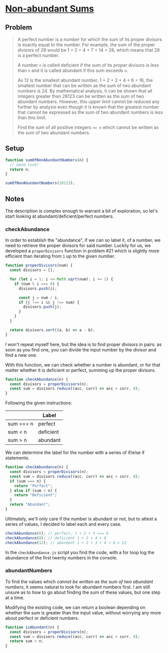 # [Non-abundant Sums](https://www.freecodecamp.org/learn/coding-interview-prep/project-euler/problem-23-non-abundant-sums)

## Problem

> A perfect number is a number for which the sum of its proper divisors is exactly equal to the number. For example, the sum of the proper divisors of 28 would be 1 + 2 + 4 + 7 + 14 = 28, which means that 28 is a perfect number.
>
> A number `n` is called deficient if the sum of its proper divisors is less than `n` and it is called abundant if this sum exceeds `n`.
>
> As 12 is the smallest abundant number, 1 + 2 + 3 + 4 + 6 = 16, the smallest number that can be written as the sum of two abundant numbers is 24. By mathematical analysis, it can be shown that all integers greater than 28123 can be written as the sum of two abundant numbers. However, this upper limit cannot be reduced any further by analysis even though it is known that the greatest number that cannot be expressed as the sum of two abundant numbers is less than this limit.
>
> Find the sum of all positive integers `<= n` which cannot be written as the sum of two abundant numbers.

## Setup

```js
function sumOfNonAbundantNumbers(n) {
  // Good luck!
  return n;
}

sumOfNonAbundantNumbers(28123);
```

## Notes

The description is complex enough to warrant a bit of exploration, so let's start looking at abundant/deficient/perfect numbers.

### checkAbundance

In order to establish the "abundance", if we can so label it, of a number, we need to retrieve the proper divisors for said number. Luckily for us, we developed a `properDivisors` function in problem #21 which is slightly more efficient than iterating from `1` up to the given number.

```js
function properDivisors(num) {
  const divisors = [];

  for (let i = 1; i <= Math.sqrt(num); i += 1) {
    if (num % i === 0) {
      divisors.push(i);

      const j = num / i;
      if (j !== i && j !== num) {
        divisors.push(j);
      }
    }
  }

  return divisors.sort((a, b) => a - b);
}
```

I won't repeat myself here, but the idea is to find proper divisors in pairs: as soon as you find one, you can divide the input number by the divisor and find a new one.

With this function, we can check whether a number is abundant, or for that matter whether it is deficient or perfect, summing up the proper divisors.

```js
function checkAbundance(n) {
  const divisors = properDivisors(n);
  const sum = divisors.reduce((acc, curr) => acc + curr, 0);
}
```

Following the given instructions:

|           | Label     |
| --------- | --------- |
| sum === n | perfect   |
| sum < n   | deficient |
| sum > n   | abundant  |

We can determine the label for the number with a series of if/else if statements.

```js
function checkAbundance(n) {
  const divisors = properDivisors(n);
  const sum = divisors.reduce((acc, curr) => acc + curr, 0);
  if (sum === n) {
    return "Perfect";
  } else if (sum < n) {
    return "Deficient";
  }
  return "Abundant";
}
```

Ultimately, we'll only care if the number is abundant or not, but to attest a series of values, I decided to label each and every case.

```js
checkAbundance(6); // perfect, 1 + 2 + 3 === 6
checkAbundance(8); // deficient 1 + 2 + 4 < 8
checkAbundance(12); // abundant 1 + 2 + 3 + 4 + 6 > 12
```

In the `checkAbundance.js` script you find the code, with a for loop log the abundance of the first twenty numbers in the console.

### abundantNumbers

To find the values which _cannot be written as the sum of two abundant numbers_, it seems natural to look for abundant numbers first. I am still unsure as to how to go about finding the sum of these values, but one step at a time.

Modifying the existing code, we can return a boolean depending on whether the sum is greater than the input value, without worrying any more about perfect or deficient numbers.

```js
function isAbundant(n) {
  const divisors = properDivisors(n);
  const sum = divisors.reduce((acc, curr) => acc + curr, 0);
  return sum > n;
}
```
